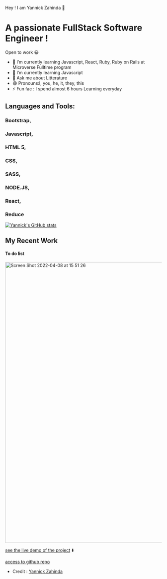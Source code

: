 Hey ! I am Yannick Zahinda 👋

# A passionate FullStack Software Engineer !

Open to work 😀

- 🔭 I’m currently learning Javascript, React, Ruby, Ruby on Rails at Microverse Fulltime program
- 🌱 I’m currently learning Javascript
- 💬 Ask me about Litterature
- 😄 Pronouns:I, you, he, it, they, this
- ⚡  Fun fac : I spend almost 6 hours Learning everyday


## Languages and Tools:

### Bootstrap, 
### Javascript, 
### HTML 5,
### CSS, 
### SASS, 
### NODE.JS, 
### React, 
### Reduce 

[![Yannick's GitHub stats](https://github-readme-stats.vercel.app/api?username=YannickZahinda)](https://github.com/anuraghazra/github-readme-stats)

## My Recent Work

#### To do list 

<img width="900" alt="Screen Shot 2022-04-08 at 15 51 26" src="https://user-images.githubusercontent.com/91213045/162451210-d3b3a656-8aff-487e-a874-04521ff36e67.png">

[see the live demo of the project]( https://yannickzahinda.github.io/To-do-list/) ⬇️

[access to github repo](https://github.com/To-do-list/) 
- Credit : [Yannick Zahinda]()

<!--
**YannickZahinda/YannickZahinda** is a ✨ _special_ ✨ repository because its `README.md` (this file) appears on your GitHub profile.

Here are some ideas to get you started:

- 🔭 I’m currently working on ...
- 🌱 I’m currently learning ...
- 👯 I’m looking to collaborate on ...
- 🤔 I’m looking for help with ...
- 💬 Ask me about ...
- 📫 How to reach me: ...
- 😄 Pronouns: ...
- ⚡ Fun fact: ...
-->

